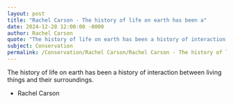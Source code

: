 ```yaml
---
layout: post
title: "Rachel Carson - The history of life on earth has been a"
date: 2024-12-28 12:00:00 -0000
author: Rachel Carson
quote: "The history of life on earth has been a history of interaction between living things and their surroundings."
subject: Conservation
permalink: /Conservation/Rachel Carson/Rachel Carson - The history of life on earth has been a
---
```


The history of life on earth has been a history of interaction between living things and their surroundings.

- Rachel Carson
